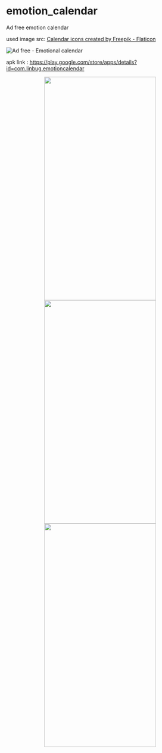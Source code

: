 # emotion_calendar
Ad free emotion calendar

used image src: <a href="https://www.flaticon.com/free-icons/calendar" title="calendar icons">Calendar icons created by Freepik - Flaticon</a>

![Ad free - Emotional calendar](https://user-images.githubusercontent.com/18083080/166226392-6bb9a1a8-d5db-49fa-bcb2-295a9257b489.png)


apk link : https://play.google.com/store/apps/details?id=com.linbug.emotioncalendar



<p align="center">
  <img src="https://user-images.githubusercontent.com/18083080/166226443-5e1c27f8-1812-43ac-a0a4-a2f94ea582a6.png" width="300" height="600"/>
  <img src="https://user-images.githubusercontent.com/18083080/166226444-cda7e6d1-d576-476a-beb0-b622e0688222.png" width="300" height="600"/>
  <img src="https://user-images.githubusercontent.com/18083080/166226447-8c2f28c0-7c65-4d73-9157-6e270b55ce99.png" width="300" height="600"/>
</p>
